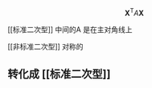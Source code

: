 $$\boldsymbol{X}^{\mathrm{T}}A\boldsymbol{X}$$

[[标准二次型]]  中间的A 是在主对角线上

[[非标准二次型]] 对称的


## 转化成 [[标准二次型]]

 